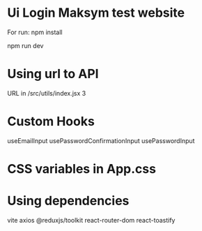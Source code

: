 # Ui Login Maksym test website 

For run:
npm install

npm run dev

# Using url to API
URL in /src/utils/index.jsx 3

# Custom Hooks
useEmailInput
usePasswordConfirmationInput
usePasswordInput

# CSS variables in App.css

# Using dependencies 
vite
axios
@reduxjs/toolkit
react-router-dom
react-toastify
